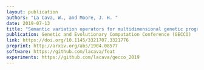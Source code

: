 ```yaml
---
layout: publication
authors: "La Cava, W., and Moore, J. H. "
date: 2019-07-13
title: "Semantic variation operators for multidimensional genetic programming"
publication: Genetic and Evolutionary Computation Conference (GECCO)
link: https://doi.org/10.1145/3321707.3321776
preprint: http://arxiv.org/abs/1904.08577
software: https://github.com/lacava/feat
experiments: https://github.com/lacava/gecco_2019
---
```

